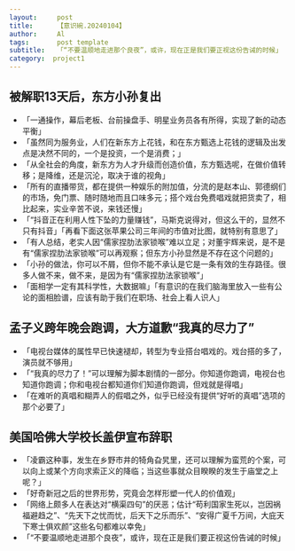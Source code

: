 ```yaml
---
layout:     post
title:      【意识碗.20240104】
author:     Al
tags: 		post template
subtitle:  	「“不要温顺地走进那个良夜”，或许，现在正是我们要正视这份告诫的时候」
category:  project1
---
```

<!-- Start Writing Below in Markdown -->

## 被解职13天后，东方小孙复出
- 「一通操作，幕后老板、台前操盘手、明星业务员各有所得，实现了新的动态平衡」
- 「虽然同为服务业，人们在新东方上花钱，和在东方甄选上花钱的逻辑及出发点是决然不同的，一个是投资，一个是消费；」
- 「从全社会的角度，新东方为人才升级而创造价值，东方甄选呢，在做价值转移；是降维，还是沉沦，取决于谁的视角」
- 「所有的直播带货，都在提供一种娱乐的附加值，分流的是赵本山、郭德纲们的市场，免门票、随时随地而且口味多元；搭个戏台免费唱戏就把货卖了，相比起来，实业辛苦不说，来钱还慢」
- 「“抖音正在利用人性下坠的力量赚钱”，马斯克说得对，但这么干的，显然不只有抖音」「再看下面这张苹果公司三年间的市值对比图，就特别有意思了」
- 「有人总结，老实人因“儒家捏肋法家锁喉”难以立足；对董宇辉来说，是不是有“儒家捏肋法家锁喉”可以再观察；但东方小孙显然是不存在这个问题的」
- 「小孙的做法，你可以不屑，但你不能不承认是它是一条有效的生存路径。很多人做不来，做不来，是因为有“儒家捏肋法家锁喉”」
- 「面相学一定有其科学性，大数据嘛」「有意识的在我们脑海里放入一些有公论的面相脸谱，应该有助于我们在职场、社会上看人识人」

## 孟子义跨年晚会跑调，大方道歉“我真的尽力了”
- 「电视台媒体的属性早已快速褪却，转型为专业搭台唱戏的。戏台搭的多了，演员就不够用」
- 「“我真的尽力了！”可以理解为脚本剧情的一部分。你知道你跑调，电视台也知道你跑调；你和电视台都知道你们知道你跑调，但戏就是得唱」
- 「在难听的真唱和糊弄人的假唱之外，似乎已经没有提供“好听的真唱”选项的那个必要了」

## 美国哈佛大学校长盖伊宣布辞职
- 「凌霸这种事，发生在乡野市井的犄角旮旯里，还可以理解为蛮荒的个案，可以向上或某个方向求索正义的降临；当这些事就众目睽睽的发生于庙堂之上呢？」
- 「好奇新冠之后的世界形势，究竟会怎样形塑一代人的价值观」
- 「网络上颇多人在表达对“横渠四句”的厌恶；估计“苟利国家生死以，岂因祸福避趋之”、“先天下之忧而忧，后天下之乐而乐”、“安得广夏千万间，大庇天下寒士俱欢颜”这些名句都难以幸免」
- 「“不要温顺地走进那个良夜”，或许，现在正是我们要正视这份告诫的时候」